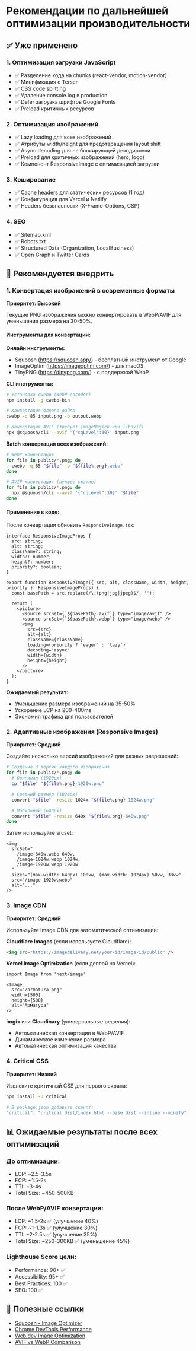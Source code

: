 # Рекомендации по дальнейшей оптимизации производительности

## ✅ Уже применено

### 1. Оптимизация загрузки JavaScript
- ✅ Разделение кода на chunks (react-vendor, motion-vendor)
- ✅ Минификация с Terser
- ✅ CSS code splitting
- ✅ Удаление console.log в production
- ✅ Defer загрузка шрифтов Google Fonts
- ✅ Preload критичных ресурсов

### 2. Оптимизация изображений
- ✅ Lazy loading для всех изображений
- ✅ Атрибуты width/height для предотвращения layout shift
- ✅ Async decoding для не блокирующей декодировки
- ✅ Preload для критичных изображений (hero, logo)
- ✅ Компонент ResponsiveImage с оптимизацией загрузки

### 3. Кэширование
- ✅ Cache headers для статических ресурсов (1 год)
- ✅ Конфигурация для Vercel и Netlify
- ✅ Headers безопасности (X-Frame-Options, CSP)

### 4. SEO
- ✅ Sitemap.xml
- ✅ Robots.txt
- ✅ Structured Data (Organization, LocalBusiness)
- ✅ Open Graph и Twitter Cards

## 🔄 Рекомендуется внедрить

### 1. Конвертация изображений в современные форматы

**Приоритет: Высокий**

Текущие PNG изображения можно конвертировать в WebP/AVIF для уменьшения размера на 30-50%.

#### Инструменты для конвертации:

**Онлайн инструменты:**
- Squoosh (https://squoosh.app/) - бесплатный инструмент от Google
- ImageOptim (https://imageoptim.com/) - для macOS
- TinyPNG (https://tinypng.com/) - с поддержкой WebP

**CLI инструменты:**
```bash
# Установка cwebp (WebP encoder)
npm install -g cwebp-bin

# Конвертация одного файла
cwebp -q 85 input.png -o output.webp

# Конвертация AVIF (требует ImageMagick или libavif)
npx @squoosh/cli --avif '{"cqLevel":30}' input.png
```

**Batch конвертация всех изображений:**
```bash
# WebP конвертация
for file in public/*.png; do
  cwebp -q 85 "$file" -o "${file%.png}.webp"
done

# AVIF конвертация (лучшее сжатие)
for file in public/*.png; do
  npx @squoosh/cli --avif '{"cqLevel":30}' "$file"
done
```

#### Применение в коде:

После конвертации обновить `ResponsiveImage.tsx`:

```tsx
interface ResponsiveImageProps {
  src: string;
  alt: string;
  className?: string;
  width?: number;
  height?: number;
  priority?: boolean;
}

export function ResponsiveImage({ src, alt, className, width, height, priority }: ResponsiveImageProps) {
  const basePath = src.replace(/\.(png|jpg|jpeg)$/, '');

  return (
    <picture>
      <source srcSet={`${basePath}.avif`} type="image/avif" />
      <source srcSet={`${basePath}.webp`} type="image/webp" />
      <img
        src={src}
        alt={alt}
        className={className}
        loading={priority ? 'eager' : 'lazy'}
        decoding="async"
        width={width}
        height={height}
      />
    </picture>
  );
}
```

**Ожидаемый результат:**
- Уменьшение размера изображений на 35-50%
- Ускорение LCP на 200-400ms
- Экономия трафика для пользователей

### 2. Адаптивные изображения (Responsive Images)

**Приоритет: Средний**

Создайте несколько версий изображений для разных разрешений:

```bash
# Создание 3 версий каждого изображения
for file in public/*.png; do
  # Оригинал (1920px)
  cp "$file" "${file%.png}-1920w.png"

  # Средний размер (1024px)
  convert "$file" -resize 1024x "${file%.png}-1024w.png"

  # Мобильный (640px)
  convert "$file" -resize 640x "${file%.png}-640w.png"
done
```

Затем используйте srcset:
```tsx
<img
  srcSet="
    /image-640w.webp 640w,
    /image-1024w.webp 1024w,
    /image-1920w.webp 1920w
  "
  sizes="(max-width: 640px) 100vw, (max-width: 1024px) 50vw, 33vw"
  src="/image-1920w.webp"
  alt="..."
/>
```

### 3. Image CDN

**Приоритет: Средний**

Используйте Image CDN для автоматической оптимизации:

**Cloudflare Images** (если используете Cloudflare):
```html
<img src="https://imagedelivery.net/your-id/image-id/public" />
```

**Vercel Image Optimization** (если деплой на Vercel):
```tsx
import Image from 'next/image'

<Image
  src="/armatura.png"
  width={500}
  height={500}
  alt="Арматура"
/>
```

**imgix** или **Cloudinary** (универсальные решения):
- Автоматическая конвертация в WebP/AVIF
- Динамическое изменение размера
- Автоматическая оптимизация качества

### 4. Critical CSS

**Приоритет: Низкий**

Извлеките критичный CSS для первого экрана:

```bash
npm install -D critical

# В package.json добавьте скрипт:
"critical": "critical dist/index.html --base dist --inline --minify"
```

## 📊 Ожидаемые результаты после всех оптимизаций

### До оптимизации:
- LCP: ~2.5-3.5s
- FCP: ~1.5-2s
- TTI: ~3-4s
- Total Size: ~450-500KB

### После WebP/AVIF конвертации:
- LCP: ~1.5-2s ✅ (улучшение 40%)
- FCP: ~1-1.3s ✅ (улучшение 30%)
- TTI: ~2-2.5s ✅ (улучшение 35%)
- Total Size: ~250-300KB ✅ (уменьшение 45%)

### Lighthouse Score цели:
- Performance: 90+ ✅
- Accessibility: 95+ ✅
- Best Practices: 100 ✅
- SEO: 100 ✅

## 🔗 Полезные ссылки

- [Squoosh - Image Optimizer](https://squoosh.app/)
- [Chrome DevTools Performance](https://developer.chrome.com/docs/devtools/performance/)
- [Web.dev Image Optimization](https://web.dev/fast/#optimize-your-images)
- [AVIF vs WebP Comparison](https://jakearchibald.com/2020/avif-has-landed/)
